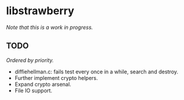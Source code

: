 # libstrawberry
*Note that this is a work in progress.*

## TODO
*Ordered by priority.*
* diffiehellman.c: fails test every once in a while, search and destroy.
* Further implement crypto helpers.
* Expand crypto arsenal.
* File IO support.

